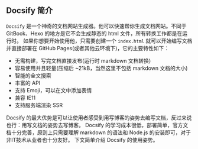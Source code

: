 ## Docsify 简介

`Docsify` 是一个神奇的文档网站生成器。他可以快速帮你生成文档网站。不同于 GitBook、Hexo 的地方是它不会生成静态的 html 文件，所有转换工作都是在运行时。
如果你想要开始使用他，只需要创建一个 `index.html` 就可以开始编写文档并直接部署在 GitHub Pages(或者其他云环境下)，它的主要特性如下：

* 无需构建，写完文档直接发布(运行时 markdown 文档转换)
* 容易使用并且轻量(压缩后 ~21kB，当然这里不包括 markdown 文档的大小)
* 智能的全文搜索
* 丰富的 API
* 支持 Emoji，可以在文中添加表情
* 兼容 IE11
* 支持服务端渲染 SSR

Docsify 的最大优势是可以让使用者感受到用写博客的姿势去编写文档，反过来说也行：用写文档的姿势去写博客。
Docsify 的学习成本很低，部署简单，官方文档十分完善，原则上只需要理解 markdown 的语法和 Node.js 的安装即可，对于非IT技术从业者也十分友好。
下文简单介绍 Docsify 的使用姿势。